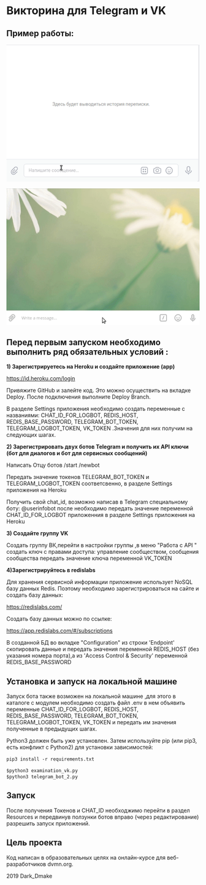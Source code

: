 
# Викторина  для  Telegram  и VK

## Пример работы:


![Screenshot](examination_vk.gif)

![Screenshot](examination_tg.gif) 

## Перед первым запуском необходимо выполнить ряд обязательных условий :



<b>1) Зарегистрируетесь на Heroku и создайте приложение (app) </b>

https://id.heroku.com/login


Привяжите GitHub и залейте код.
Это  можно осуществить на вкладке Deploy. После подключения выполните Deploy Branch.

В разделе Settings приложения необходимо создать переменные с названиями:
CHAT_ID_FOR_LOGBOT, REDIS_HOST, REDIS_BASE_PASSWORD, TELEGRAM_BOT_TOKEN, TELEGRAM_LOGBOT_TOKEN, VK_TOKEN .Значения для них получим на следующих шагах. 

<b>2) Зарегистрировать двух ботов Telegram  и получить их API ключи (бот для диалогов и бот для сервисных сообщений) </b>

Написать Отцу ботов
/start
/newbot

Передать значение токенов TELEGRAM_BOT_TOKEN и TELEGRAM_LOGBOT_TOKEN соответсвенно, в разделе Settings приложения на Heroku

Получить свой chat_id, возможно написав в Telegram специальному боту: @userinfobot после необходимо
передать значение переменной CHAT_ID_FOR_LOGBOT приложенния в разделе Settings приложения на Heroku


<b>3) Создайте группу VK</b>

Создать группу ВК,перейти в настройки группы ,в меню "Работа с API " создать ключ с правами  доступа: управление сообществом, сообщения сообщества
передать значение ключа переменной VK_TOKEN


<b>4)Зарегистрируйтесь в redislabs</b>

Для хранения сервисной информации приложение использует NoSQL базу данных Redis.
Поэтому необходимо зарегистрироваться на сайте и создать базу данных:

https://redislabs.com/

Создать базу данных можно по ссылке:

https://app.redislabs.com/#/subscriptions

В созданной БД во вкладке "Configuration"  из строки 'Endpoint' скопировать данные и передать значения переменной  REDIS_HOST (без указания  номера порта),а
из 'Access Control & Security' переменной REDIS_BASE_PASSWORD

## Установка  и запуск на локальной машине
Запуск бота также возможен  на локальной машине ,для этого в каталоге с модулем необходимо создать файл .env  в нем объявить переменные CHAT_ID_FOR_LOGBOT, REDIS_HOST, REDIS_BASE_PASSWORD, TELEGRAM_BOT_TOKEN, TELEGRAM_LOGBOT_TOKEN, VK_TOKEN  и передать им  значения полученные в предыдущих шагах.

Python3 должен быть уже установлен. Затем используйте pip (или pip3, есть конфликт с Python2) для установки зависимостей: 

```
pip3 install -r requirements.txt

```


```
$python3 examination_vk.py
$python3 telegram_bot_2.py

```




## Запуск
После получения Токенов и  CHAT_ID  необходжимо перейти в раздел Resources и передвинув ползунки ботов вправо (через редактирование) разрешить запуск приложений.




## Цель проекта

Код написан в образовательных целях на онлайн-курсе для веб-разработчиков dvmn.org.

2019 Dark_Dmake
